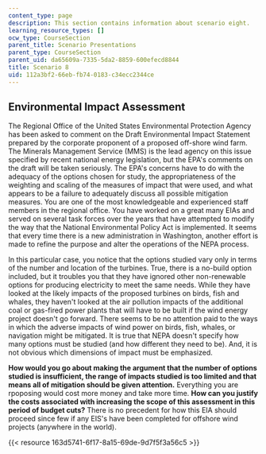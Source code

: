 ```yaml
---
content_type: page
description: This section contains information about scenario eight.
learning_resource_types: []
ocw_type: CourseSection
parent_title: Scenario Presentations
parent_type: CourseSection
parent_uid: da65609a-7335-5da2-8859-600efecd8844
title: Scenario 8
uid: 112a3bf2-66eb-fb74-0183-c34ecc2344ce
---
```


Environmental Impact Assessment
-------------------------------

The Regional Office of the United States Environmental Protection Agency has been asked to comment on the Draft Environmental Impact Statement prepared by the corporate proponent of a proposed off-shore wind farm. The Minerals Management Service (MMS) is the lead agency on this issue specified by recent national energy legislation, but the EPA's comments on the draft will be taken seriously. The EPA's concerns have to do with the adequacy of the options chosen for study, the appropriateness of the weighting and scaling of the measures of impact that were used, and what appears to be a failure to adequately discuss all possible mitigation measures. You are one of the most knowledgeable and experienced staff members in the regional office. You have worked on a great many EIAs and served on several task forces over the years that have attempted to modify the way that the National Environmental Policy Act is implemented. It seems that every time there is a new administration in Washington, another effort is made to refine the purpose and alter the operations of the NEPA process.

In this particular case, you notice that the options studied vary only in terms of the number and location of the turbines. True, there is a no-build option included, but it troubles you that they have ignored other non-renewable options for producing electricity to meet the same needs. While they have looked at the likely impacts of the proposed turbines on birds, fish and whales, they haven't looked at the air pollution impacts of the additional coal or gas-fired power plants that will have to be built if the wind energy project doesn't go forward. There seems to be no attention paid to the ways in which the adverse impacts of wind power on birds, fish, whales, or navigation might be mitigated. It is true that NEPA doesn't specify how many options must be studied (and how different they need to be). And, it is not obvious which dimensions of impact must be emphasized.

**How would you go about making the argument that the number of options studied is insufficient, the range of impacts studied is too limited and that means all of mitigation should be given attention.** Everything you are rpoposing would cost more money and take more time. **How can you justify the costs associated with increasing the scope of this assessment in this period of budget cuts?** There is no precedent for how this EIA should proceed since few if any EIS's have been completed for offshore wind projects (anywhere in the world).

{{< resource 163d5741-6f17-8a15-69de-9d7f5f3a56c5 >}}